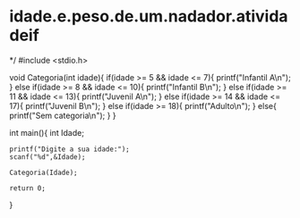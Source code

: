 # idade.e.peso.de.um.nadador.atividadeif
*/
#include <stdio.h>

void Categoria(int idade){
    if(idade >= 5 && idade <= 7){
        printf("Infantil A\n");
    }
    else if(idade >= 8 && idade <= 10){
        printf("Infantil B\n");
    }
    else if(idade >= 11 && idade <= 13){
        printf("Juvenil A\n");
    }
    else if(idade >= 14 && idade <= 17){
        printf("Juvenil B\n");
    }
    else if(idade >= 18){
        printf("Adulto\n");
    }
    else{
        printf("Sem categoria\n");
    }
}

int main(){
    int Idade;

    printf("Digite a sua idade:");
    scanf("%d",&Idade);

    Categoria(Idade);

    return 0;
}
